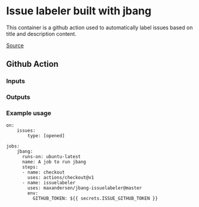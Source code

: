 # Issue labeler built with jbang

This container is a github action used to automatically label issues based on 
title and description content.

[Source](https://github.com/maxandersen/jbang-issuelabeler)

## Github Action

### Inputs

### Outputs

### Example usage


```
on:
    issues:
        type: [opened]

jobs:
    jbang:
      runs-on: ubuntu-latest
      name: A job to run jbang
      steps:
      - name: checkout
        uses: actions/checkout@v1
      - name: issuelabeler
        uses: maxandersen/jbang-issuelabeler@master
        env:
          GITHUB_TOKEN: ${{ secrets.ISSUE_GITHUB_TOKEN }}
```
